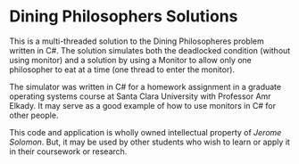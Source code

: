 # Dining Philosophers Solutions

This is a multi-threaded solution to the Dining Philosopheres problem written in C#.  The solution simulates both the deadlocked condition (without using monitor) and a solution by using a Monitor to allow only one philosopher to eat at a time (one thread to enter the monitor). 

The simulator was written in C# for a homework assignment in a graduate operating systems course at Santa Clara University with Professor Amr Elkady.  It may serve as a good example of how to use monitors in C# for other people.

This code and application is wholly owned intellectual property of *Jerome Solomon*.  But, it may be used by other students who wish to learn or apply it in their coursework or research.
